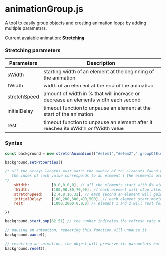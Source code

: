 # animationGroup.js

A tool to easily group objects and creating animation loops by adding multiple parameters.

Current avaiable animation: **Stretching**

### Stretching parameters

| Parameters   | Description                                                                         |
|--------------|-------------------------------------------------------------------------------------|
| sWidth       |  starting width of an element at the beginning of the animation                     |
| fWidth       |  width of an element at the end of the animation                                    |
| stretchSpeed |  amount of width in % that will increase or decrease an elements width each second  |
| initialDelay |  timeout function to unpause an element at the start of the animation               |
| rest         |  timeout function to unpause an element after it reaches its sWidth or fWidth value |   

### Syntax

```javascript
const background = new stretchAnimation(["#elem1","#elem2",".groupOfElements"]);

background.setProperties({

/* all the arrays lengths must match the number of the elements found with their respective css queries.
   the index of each value corresponds to an element ( the elements order is created when making a new class )
*/
	sWidth:          [0,0,0,0,0], // all the elements start with 0% width property
	fWidth:          [100,90,80,70,60], // each element will stop after they reach their destination width in % and return to the sWidth
	stretchSpeed:    [2,4,8,16,32], // each second an element will gain additional width in %
	initialDelay:    [100,200,300,400,500], // each element start moving 100ms apart from each other
	rest:            [1000,2000,0,0,0] // element 1 and 2 will rest for 1s and 2s respectively after reaching their sWidth or fWidth

})

background.startLoop(62.51) // the number indicates the refresh rate of the animation

// pausing an animation, repeating this function will unpause it
background.pause();

// resetting an animation, the object will preserve its parameters but in order to re-activate it you need to call the .startLoop() function again
background.reset();
```
